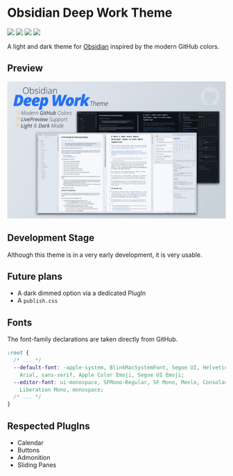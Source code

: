 # Obsidian Deep Work Theme
![](https://img.shields.io/github/stars/nikbrunner/obsidian-deep-work-theme)
![](https://img.shields.io/github/forks/nikbrunner/obsidian-deep-work-theme)
![](https://img.shields.io/github/issues/nikbrunner/obsidian-deep-work-theme)
![](https://img.shields.io/github/license/nikbrunner/obsidian-deep-work-theme)


A light and dark theme for [Obsidian](https://obsidian.md) inspired by the modern GitHub colors.

## Preview
![](screenshot.png)

## Development Stage
Although this theme is in a very early development, it is very usable.

## Future plans
- A dark dimmed option via a dedicated PlugIn
- A `publish.css`

## Fonts
The font-family declarations are taken directly from GitHub.

```css
:root {
  /* ... */
  --default-font: -apple-system, BlinkMacSystemFont, Segoe UI, Helvetica,
    Arial, sans-serif, Apple Color Emoji, Segoe UI Emoji;
  --editor-font: ui-monospace, SFMono-Regular, SF Mono, Menlo, Consolas,
    Liberation Mono, monospace;
  /* ... */
}
```

## Respected PlugIns
- Calendar
- Buttons
- Admonition
- Sliding Panes
